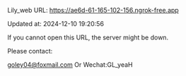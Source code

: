 Lily_web URL: https://ae6d-61-165-102-156.ngrok-free.app

Updated at: 2024-12-10 19:20:56

If you cannot open this URL, the server might be down.

Please contact: 

goley04@foxmail.com Or Wechat:GL_yeaH